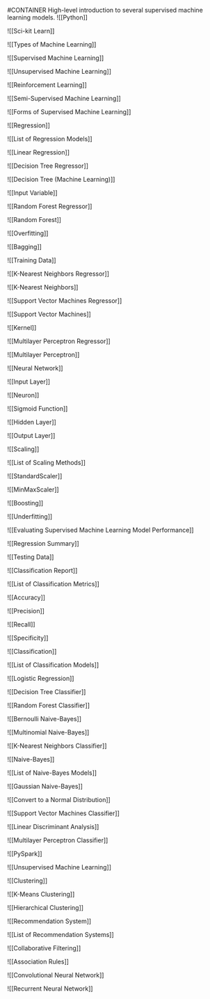 #CONTAINER
High-level introduction to several supervised machine learning models.
![[Python]]

![[Sci-kit Learn]]

![[Types of Machine Learning]]

![[Supervised Machine Learning]]

![[Unsupervised Machine Learning]]

![[Reinforcement Learning]]

![[Semi-Supervised Machine Learning]]

![[Forms of Supervised Machine Learning]]

![[Regression]]

![[List of Regression Models]]

![[Linear Regression]]

![[Decision Tree Regressor]]

![[Decision Tree (Machine Learning)]]

![[Input Variable]]

![[Random Forest Regressor]]

![[Random Forest]]

![[Overfitting]]

![[Bagging]]

![[Training Data]]

![[K-Nearest Neighbors Regressor]]

![[K-Nearest Neighbors]]

![[Support Vector Machines Regressor]]

![[Support Vector Machines]]

![[Kernel]]

![[Multilayer Perceptron Regressor]]

![[Multilayer Perceptron]]

![[Neural Network]]

![[Input Layer]]

![[Neuron]]

![[Sigmoid Function]]

![[Hidden Layer]]

![[Output Layer]]

![[Scaling]]

![[List of Scaling Methods]]

![[StandardScaler]]

![[MinMaxScaler]]

![[Boosting]]

![[Underfitting]]

![[Evaluating Supervised Machine Learning Model Performance]]

![[Regression Summary]]

![[Testing Data]]

![[Classification Report]]

![[List of Classification Metrics]]

![[Accuracy]]

![[Precision]]

![[Recall]]

![[Specificity]]

![[Classification]]

![[List of Classification Models]]

![[Logistic Regression]]

![[Decision Tree Classifier]]

![[Random Forest Classifier]]

![[Bernoulli Naive-Bayes]]

![[Multinomial Naive-Bayes]]

![[K-Nearest Neighbors Classifier]]

![[Naive-Bayes]]

![[List of Naive-Bayes Models]]

![[Gaussian Naive-Bayes]]

![[Convert to a Normal Distribution]]

![[Support Vector Machines Classifier]]

![[Linear Discriminant Analysis]]

![[Multilayer Perceptron Classifier]]

![[PySpark]]

![[Unsupervised Machine Learning]]

![[Clustering]]

![[K-Means Clustering]]

![[Hierarchical Clustering]]

![[Recommendation System]]

![[List of Recommendation Systems]]

![[Collaborative Filtering]]

![[Association Rules]]

![[Convolutional Neural Network]]

![[Recurrent Neural Network]]